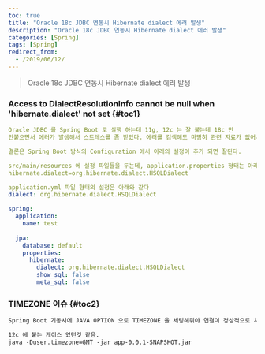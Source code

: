 ```yaml
---
toc: true
title: "Oracle 18c JDBC 연동시 Hibernate dialect 에러 발생"
description: "Oracle 18c JDBC 연동시 Hibernate dialect 에러 발생"
categories: [Spring]
tags: [Spring]
redirect_from:
  - /2019/06/12/
---
```


> Oracle 18c JDBC 연동시 Hibernate dialect 에러 발생

### Access to DialectResolutionInfo cannot be null when 'hibernate.dialect' not set {#toc1}

```yaml
Oracle JDBC 를 Spring Boot 로 실행 하는데 11g, 12c 는 잘 붙는데 18c 만 
안붙으면서 에러가 발생해서 스트레스를 좀 받았다. 에러를 검색해도 마땅히 관련 자료가 없어서 기록해둠

결론은 Spring Boot 방식의 Configuration 에서 아래의 설정이 추가 되면 잘된다.

src/main/resources 에 설정 파일들을 두는데, application.properties 형태는 아래와 같고,
hibernate.dialect=org.hibernate.dialect.HSQLDialect

application.yml 파일 형태의 설정은 아래와 같다
dialect: org.hibernate.dialect.HSQLDialect

spring:
  application:
    name: test
    
  jpa:
    database: default
    properties:
      hibernate:
        dialect: org.hibernate.dialect.HSQLDialect
        show_sql: false
        meta_sql: false

```

### TIMEZONE 이슈 {#toc2}

```md
Spring Boot 기동시에 JAVA OPTION 으로 TIMEZONE 을 세팅해줘야 연결이 정상적으로 처리가 되는 경우가 있어서 적어 놓는다.

12c 에 붙는 케이스 였던것 같음.
java -Duser.timezone=GMT -jar app-0.0.1-SNAPSHOT.jar
```

[^1]: This is a footnote.

[kramdown]: https://kramdown.gettalong.org/
[My Blog]: https://marindie.github.io
